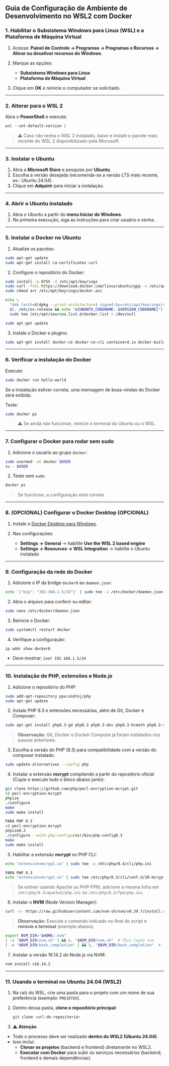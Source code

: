## Guia de Configuração de Ambiente de Desenvolvimento no WSL2 com Docker

### 1. Habilitar o Subsistema Windows para Linux (WSL) e a Plataforma de Máquina Virtual

1. Acesse: **Painel de Controle → Programas → Programas e Recursos → Ativar ou desativar recursos do Windows**.
2. Marque as opções:

   * **Subsistema Windows para Linux**
   * **Plataforma de Máquina Virtual**
3. Clique em **OK** e reinicie o computador se solicitado.

---

### 2. Alterar para o WSL 2

Abra o **PowerShell** e execute:

```powershell
wsl --set-default-version 2
```

> ⚠️ Caso não tenha o WSL 2 instalado, baixe e instale o pacote mais recente do WSL 2 disponibilizado pela Microsoft.

---

### 3. Instalar o Ubuntu

1. Abra a **Microsoft Store** e pesquise por **Ubuntu**.
2. Escolha a versão desejada (recomenda-se a versão LTS mais recente, ex.: Ubuntu 24.04).
3. Clique em **Adquirir** para iniciar a instalação.

---

### 4. Abrir o Ubuntu instalado

1. Abra o Ubuntu a partir do **menu Iniciar do Windows**.
2. Na primeira execução, siga as instruções para criar usuário e senha.

---

### 5. Instalar o Docker no Ubuntu

1. Atualize os pacotes:

```bash
sudo apt-get update
sudo apt-get install ca-certificates curl
```

2. Configure o repositório do Docker:

```bash
sudo install -m 0755 -d /etc/apt/keyrings
sudo curl -fsSL https://download.docker.com/linux/ubuntu/gpg -o /etc/apt/keyrings/docker.asc
sudo chmod a+r /etc/apt/keyrings/docker.asc

echo \
  "deb [arch=$(dpkg --print-architecture) signed-by=/etc/apt/keyrings/docker.asc] https://download.docker.com/linux/ubuntu \
  $(. /etc/os-release && echo "${UBUNTU_CODENAME:-$VERSION_CODENAME}") stable" | \
  sudo tee /etc/apt/sources.list.d/docker.list > /dev/null

sudo apt-get update
```

3. Instale o Docker e plugins:

```bash
sudo apt-get install docker-ce docker-ce-cli containerd.io docker-buildx-plugin docker-compose-plugin
```

---

### 6. Verificar a instalação do Docker

Execute:

```bash
sudo docker run hello-world
```

Se a instalação estiver correta, uma mensagem de boas-vindas do Docker será exibida.

Teste:

```bash
sudo docker ps
```

> ⚠️ Se ainda não funcionar, reinicie o terminal do Ubuntu ou o WSL.

---

### 7. Configurar o Docker para rodar sem sudo

1. Adicione o usuário ao grupo `docker`:

```bash
sudo usermod -aG docker $USER
su - $USER
```

2. Teste sem `sudo`:

```bash
docker ps
```

> Se funcionar, a configuração está correta.

---

### 8. (OPCIONAL) Configurar o Docker Desktop (OPCIONAL)

1. Instale o [Docker Desktop para Windows](https://www.docker.com/products/docker-desktop/).
2. Nas configurações:

   * **Settings → General** → habilite **Use the WSL 2 based engine**
   * **Settings → Resources → WSL Integration** → habilite o Ubuntu instalado

---

### 9. Configuração da rede do Docker

1. Adicione o IP da bridge `docker0` ao `daemon.json`:

```bash
echo '{"bip": "192.168.1.5/24"}' | sudo tee -a /etc/docker/daemon.json
```

2. Abra o arquivo para conferir ou editar:

```bash
sudo nano /etc/docker/daemon.json
```

3. Reinicie o Docker:

```bash
sudo systemctl restart docker
```

4. Verifique a configuração:

```bash
ip addr show docker0
```

* Deve mostrar: `inet 192.168.1.5/24`

---

### 10. Instalação de PHP, extensões e Node.js

1. Adicione o repositório do PHP:

```bash
sudo add-apt-repository ppa:ondrej/php
sudo apt-get update
```

2. Instale PHP 8.3 e extensões necessárias, além de Git, Docker e Composer:

```bash
sudo apt-get install php8.3-gd php8.3 php8.3-dev php8.3-bcmath php8.3-sqlite php8.3-mysql php8.3-xml php8.3-soap php8.3-intl php8.3-curl php-pear composer libmcrypt-dev php8.3-mbstring php-xdebug php-ldap php8.3-sqlite
```
> **Observação:** Git, Docker e Docker Compose já foram instalados nos passos anteriores.

3. Escolha a versão do PHP (8.3) para compatibilidade com a versão do composer instalado.

```bash
sudo update-alternatives --config php
```

4. Instalar a extensão **mcrypt** compilando a partir do repositório oficial (Copie e execute todo o bloco abaixo junto):

```bash
git clone https://github.com/php/pecl-encryption-mcrypt.git
cd pecl-encryption-mcrypt
phpize
./configure
make
sudo make install
```

```bash
PARA PHP 8.3
cd pecl-encryption-mcrypt
phpize8.3
./configure --with-php-config=/usr/bin/php-config8.3
make
sudo make install
```

5. Habilitar a extensão **mcrypt** no PHP CLI:

```bash
echo "extension=mcrypt.so" | sudo tee -a /etc/php/8.4/cli/php.ini
```

```bash
PARA PHP 8.3
echo "extension=mcrypt.so" | sudo tee /etc/php/8.3/cli/conf.d/20-mcrypt.ini
```

> Se estiver usando Apache ou PHP-FPM, adicione a mesma linha em `/etc/php/8.3/apache2/php.ini` ou `/etc/php/8.3/fpm/php.ini`.

6. Instalar o **NVM** (Node Version Manager):

```bash
curl -o- https://raw.githubusercontent.com/nvm-sh/nvm/v0.39.7/install.sh | bash
```

> **Observação:** Execute o comando indicado no final do script e **reinicie o terminal** (exemplo abaixo).
```bash
export NVM_DIR="$HOME/.nvm"
[ -s "$NVM_DIR/nvm.sh" ] && \. "$NVM_DIR/nvm.sh"  # This loads nvm
[ -s "$NVM_DIR/bash_completion" ] && \. "$NVM_DIR/bash_completion"  # This loads nvm bash_completion
```
7. Instalar a versão 16.14.2 do Node.js via NVM:

```bash
nvm install v16.14.2
```

---

### 11. Usando o terminal no Ubuntu 24.04 (WSL2)


1. Na raiz do WSL, crie uma pasta para o projeto com um nome de sua preferência (exemplo: `PROJETOS`).

2. Dentro dessa pasta, **clone o repositório principal**:
   ```bash
   git clone <url-do-repositorio>
   ```

3. ⚠️ **Atenção**

* Todo o processo deve ser realizado **dentro do WSL2 (Ubuntu 24.04)**.  
* Isso inclui:  
   - **Clonar os projetos** (backend e frontend) diretamente no WSL2.  
   - **Executar com Docker** para subir os serviços necessários (backend, frontend e demais dependências).
